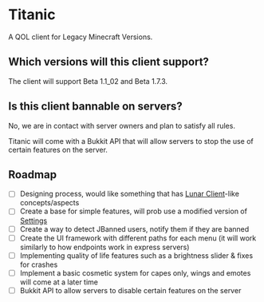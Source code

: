# Titanic
A QOL client for Legacy Minecraft Versions.

## Which versions will this client support?
The client will support Beta 1.1_02 and Beta 1.7.3.

## Is this client bannable on servers?
No, we are in contact with server owners and plan to satisfy all rules.

Titanic will come with a Bukkit API that will allow servers to stop the use of certain features on the server.

## Roadmap
- [ ] Designing process, would like something that has [Lunar Client](https://lunarclient.com)-like concepts/aspects
- [ ] Create a base for simple features, will prob use a modified version of [Settings](https://github.com/Noxiuam/Settings)
- [ ] Create a way to detect JBanned users, notify them if they are banned
- [ ] Create the UI framework with different paths for each menu (it will work similarly to how endpoints work in express servers)
- [ ] Implementing quality of life features such as a brightness slider & fixes for crashes
- [ ] Implement a basic cosmetic system for capes only, wings and emotes will come at a later time
- [ ] Bukkit API to allow servers to disable certain features on the server
